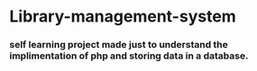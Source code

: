 # Library-management-system
### self learning project made just to understand the implimentation of php and storing data in a database.
